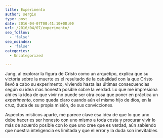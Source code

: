 ```yaml
---
title: Experimento
author: sergio
type: post
date: 2016-04-07T00:41:10+00:00
url: /2016/04/07/experimento/
seo_follow:
  - 'false'
seo_noindex:
  - 'false'
categories:
  - Uncategorized

---
```

Jung, al explorar la figura de Cristo como un arquetipo, explica que su victoria sobre la muerte es el resultado de la cabalidad con la que Cristo llevó a cabo su experimento, viviendo hasta las últimas consecuencias según su idea mas honesta posible sobre la verdad. Lo que me impresiona ahí es la idea de que vivir no puede ser otra cosa que poner en práctica un _experimento_, como queda claro cuando aún el mismo hijo de dios, en la cruz, duda de su propia misión, de sus convicciones.

Aspectos místicos aparte, me parece clave esa idea de que lo que uno debe hacer es ser honesto con uno mismo a toda costa y procurar vivir lo más de acuerdo posible con lo que uno cree que es verdad, aún sabiendo que nuestra inteligencia es limitada y que el error y la duda son inevitables.